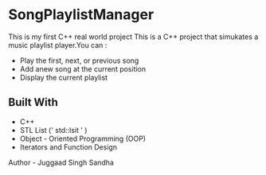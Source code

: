 # SongPlaylistManager
This is my first C++ real world project
This is a C++ project that simukates a music playlist player.You can :
- Play the first, next, or previous song
- Add anew song at the current position
- Display the current playlist

## Built With
- C++
- STL List (' std::lsit ' )
- Object - Oriented Programming (OOP)
- Iterators and Function Design

 Author - Juggaad Singh Sandha
